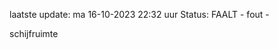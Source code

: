 laatste update: 
ma 16-10-2023 22:32   uur 
Status: FAALT - fout - 
<div class="service R">schijfruimte</div>